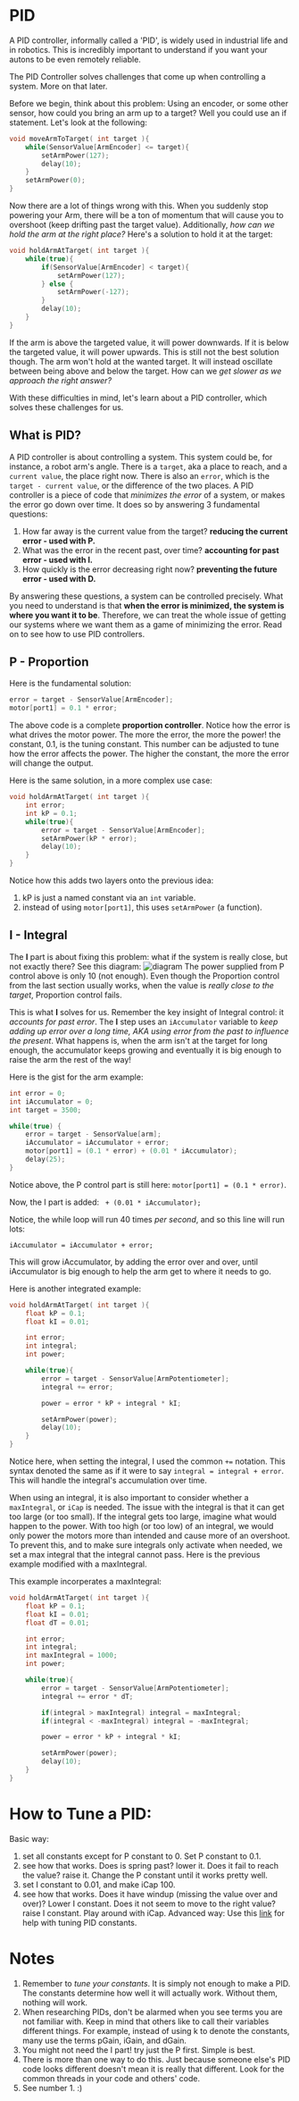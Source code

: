# PID

A PID controller, informally called a 'PID', is widely used in industrial life and in robotics. This is incredibly important to understand if you want your autons to be even remotely reliable.

The PID Controller solves challenges that come up when controlling a system. More on that later.

Before we begin, think about this problem: Using an encoder, or some other sensor, how could you bring an arm up to a target? Well you could use an if statement. Let's look at the following:

``` c
void moveArmToTarget( int target ){
    while(SensorValue[ArmEncoder] <= target){
        setArmPower(127);
        delay(10);
    }
    setArmPower(0);
}
```

Now there are a lot of things wrong with this. When you suddenly stop powering your Arm, there will be a ton of momentum that will cause you to overshoot (keep drifting past the target value). Additionally, *how can we hold the arm at the right place?* Here's a solution to hold it at the target:

``` c
void holdArmAtTarget( int target ){
    while(true){
        if(SensorValue[ArmEncoder] < target){
            setArmPower(127);
        } else {
            setArmPower(-127);
        }
        delay(10);
    }
}
```

If the arm is above the targeted value, it will power downwards. If it is below the targeted value, it will power upwards. This is still not the best solution though. The arm won't hold at the wanted target. It will instead oscillate between being above and below the target. How can we *get slower as we approach the right answer?*

With these difficulties in mind, let's learn about a PID controller, which solves these challenges for us.

## What is PID?

A PID controller is about controlling a system. This system could be, for instance, a robot arm's angle. There is a `target`, aka a place to reach, and a `current value`, the place right now. There is also an `error`, which is the `target - current value`, or the difference of the two places. A PID controller is a piece of code that *minimizes the error* of a system, or makes the error go down over time. It does so by answering 3 fundamental questions:

1. How far away is the current value from the target? **reducing the current error - used with P.**
2. What was the error in the recent past, over time? **accounting for past error - used with I.**
1. How quickly is the error decreasing right now? **preventing the future error - used with D.**

By answering these questions, a system can be controlled precisely. What you need to understand is that **when the error is minimized, the system is where you want it to be**. Therefore, we can treat the whole issue of getting our systems where we want them as a game of minimizing the error. Read on to see how to use PID controllers.

## P - Proportion

Here is the fundamental solution:
``` c
error = target - SensorValue[ArmEncoder];
motor[port1] = 0.1 * error;
```
The above code is a complete **proportion controller**. Notice how the error is what drives the motor power. The more the error, the more the power! the constant, 0.1, is the tuning constant. This number can be adjusted to tune how the error affects the power. The higher the constant, the more the error will change the output.

Here is the same solution, in a more complex use case:
``` c
void holdArmAtTarget( int target ){
    int error;
    int kP = 0.1;
    while(true){
        error = target - SensorValue[ArmEncoder];
        setArmPower(kP * error);
        delay(10);
    }
}
```
Notice how this adds two layers onto the previous idea:
1. kP is just a named constant via an `int` variable.
2. instead of using `motor[port1]`, this uses `setArmPower` (a function).

## I - Integral

The **I** part is about fixing this problem: what if the system is really close, but not exactly there?
See this diagram:
![diagram](_media/not-powerful.png)
The power supplied from P control above is only 10 (not enough).
Even though the Proportion control from the last section usually works, when the value is *really close to the target*, Proportion control fails.

This is what **I** solves for us. Remember the key insight of Integral control: it *accounts for past error*.
The **I** step uses an `iAccumulator` variable to *keep adding up error over a long time, AKA using error from the past to influence the present*. What happens is, when the arm isn't at the target for long enough, the accumulator keeps growing and eventually it is big enough to raise the arm the rest of the way!

Here is the gist for the arm example:
```c
int error = 0;
int iAccumulator = 0;
int target = 3500;

while(true) {
    error = target - SensorValue[arm];
    iAccumulator = iAccumulator + error;
    motor[port1] = (0.1 * error) + (0.01 * iAccumulator);
    delay(25);
}
```
Notice above, the P control part is still here: `motor[port1] = (0.1 * error)`.

Now, the I part is added: ` + (0.01 * iAccumulator);`

Notice, the while loop will run 40 times *per second*, and so this line will run lots:

`iAccumulator = iAccumulator + error;`

This will grow iAccumulator, by adding the error over and over, until iAccumulator is big enough to help the arm get to where it needs to go.

Here is another integrated example:
``` c
void holdArmAtTarget( int target ){
    float kP = 0.1;
    float kI = 0.01;

    int error;
    int integral;
    int power;

    while(true){
        error = target - SensorValue[ArmPotentiometer];
        integral += error;

        power = error * kP + integral * kI;

        setArmPower(power);
        delay(10);
    }
}
```

Notice here, when setting the integral, I used the common ```+=``` notation. This syntax denoted the same as if it were to say ```integral = integral + error```. This will handle the integral's accumulation over time.

When using an integral, it is also important to consider whether a `maxIntegral`, or `iCap` is needed. The issue with the integral is that it can get too large (or too small). If the integral gets too large, imagine what would happen to the power. With too high (or too low) of an integral, we would only power the motors more than intended and cause more of an overshoot. To prevent this, and to make sure integrals only activate when needed, we set a max integral that the integral cannot pass. Here is the previous example modified with a maxIntegral.

This example incorperates a maxIntegral:
``` c
void holdArmAtTarget( int target ){
    float kP = 0.1;
    float kI = 0.01;
    float dT = 0.01;

    int error;
    int integral;
    int maxIntegral = 1000;
    int power;

    while(true){
        error = target - SensorValue[ArmPotentiometer];
        integral += error * dT;

        if(integral > maxIntegral) integral = maxIntegral;
        if(integral < -maxIntegral) integral = -maxIntegral;

        power = error * kP + integral * kI;

        setArmPower(power);
        delay(10);
    }
}
```

# How to Tune a PID:
Basic way:
1. set all constants except for P constant to 0. Set P constant to 0.1.
2. see how that works. Does is spring past? lower it. Does it fail to reach the value? raise it. Change the P constant until it works pretty well.
3. set I constant to 0.01, and make iCap 100.
4. see how that works. Does it have windup (missing the value over and over)? Lower I constant.  Does it not seem to move to the right value? raise I constant. Play around with iCap.
Advanced way:
Use this [link](http://smithcsrobot.weebly.com/uploads/6/0/9/5/60954939/pid_control_document.pdf) for help with tuning PID constants.

# Notes
1. Remember to *tune your constants*. It is simply not enough to make a PID. The constants determine how well it will actually work. Without them, nothing will work. 
2. When researching PIDs, don't be alarmed when you see terms you are not familiar with. Keep in mind that others like to call their variables different things. For example, instead of using k to denote the constants, many use the terms pGain, iGain, and dGain.
3. You might not need the I part! try just the P first. Simple is best.
4. There is more than one way to do this. Just because someone else's PID code looks different doesn't mean it is really that different. Look for the common threads in your code and others' code.
5. See number 1. :)